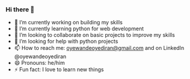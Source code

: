 ### Hi there 👋

- 🔭 I’m currently working on building my skills
- 🌱 I’m currently learning python for web development
- 👯 I’m looking to collaborate on basic projects to improve my skills
- 🤔 I’m looking for help with python projects
- 📫 How to reach me: oyewandeoyediran@gmail.com and on LinkedIn @oyewandeoyediran
- 😄 Pronouns: he/him
- ⚡ Fun fact: I love to learn new things

